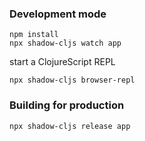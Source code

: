 ### Development mode

```
npm install
npx shadow-cljs watch app
```

start a ClojureScript REPL

```
npx shadow-cljs browser-repl
```

### Building for production

```
npx shadow-cljs release app
```
